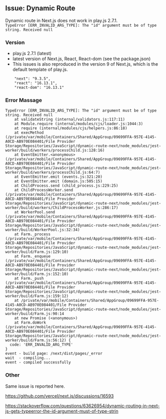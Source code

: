 ## Issue: Dynamic Route

Dynamic route in Next.js does not work in play.js 2.7.1.  
`TypeError [ERR_INVALID_ARG_TYPE]: The "id" argument must be of type string. Received null`

### Version

- play.js 2.7.1 (latest)
- latest version of Next.js, React, React-dom (see the package.json)
- This issues is also reproduced in the version 9 of Next.js, which is the default template of play.js.

```
    "next": "9.3.5",
    "react": "16.13.1",
    "react-dom": "16.13.1"
```

### Error Massage

```
TypeError [ERR_INVALID_ARG_TYPE]: The "id" argument must be of type string. Received null
    at validateString (internal/validators.js:117:11)
    at Module.require (internal/modules/cjs/loader.js:1044:3)
    at require (internal/modules/cjs/helpers.js:86:18)
    at execMethod (/private/var/mobile/Containers/Shared/AppGroup/09699FFA-957E-4145-A0CD-AB970E084401/File Provider Storage/Repositories/JavaScript/dynamic-route-next/node_modules/jest-worker/build/workers/processChild.js:128:16)
    at EventEmitter.<anonymous> (/private/var/mobile/Containers/Shared/AppGroup/09699FFA-957E-4145-A0CD-AB970E084401/File Provider Storage/Repositories/JavaScript/dynamic-route-next/node_modules/jest-worker/build/workers/processChild.js:64:7)
    at EventEmitter.emit (events.js:321:20)
    at EventEmitter.emit (domain.js:505:15)
    at ChildProcess.send (child_process.js:229:25)
    at ChildProcessWorker.send (/private/var/mobile/Containers/Shared/AppGroup/09699FFA-957E-4145-A0CD-AB970E084401/File Provider Storage/Repositories/JavaScript/dynamic-route-next/node_modules/jest-worker/build/workers/ChildProcessWorker.js:286:17)
    at WorkerPool.send (/private/var/mobile/Containers/Shared/AppGroup/09699FFA-957E-4145-A0CD-AB970E084401/File Provider Storage/Repositories/JavaScript/dynamic-route-next/node_modules/jest-worker/build/WorkerPool.js:32:34)
    at Farm._process (/private/var/mobile/Containers/Shared/AppGroup/09699FFA-957E-4145-A0CD-AB970E084401/File Provider Storage/Repositories/JavaScript/dynamic-route-next/node_modules/jest-worker/build/Farm.js:129:10)
    at Farm._enqueue (/private/var/mobile/Containers/Shared/AppGroup/09699FFA-957E-4145-A0CD-AB970E084401/File Provider Storage/Repositories/JavaScript/dynamic-route-next/node_modules/jest-worker/build/Farm.js:152:10)
    at Farm._push (/private/var/mobile/Containers/Shared/AppGroup/09699FFA-957E-4145-A0CD-AB970E084401/File Provider Storage/Repositories/JavaScript/dynamic-route-next/node_modules/jest-worker/build/Farm.js:159:12)
    at /private/var/mobile/Containers/Shared/AppGroup/09699FFA-957E-4145-A0CD-AB970E084401/File Provider Storage/Repositories/JavaScript/dynamic-route-next/node_modules/jest-worker/build/Farm.js:90:14
    at new Promise (<anonymous>)
    at Farm.doWork (/private/var/mobile/Containers/Shared/AppGroup/09699FFA-957E-4145-A0CD-AB970E084401/File Provider Storage/Repositories/JavaScript/dynamic-route-next/node_modules/jest-worker/build/Farm.js:56:12) {
  code: 'ERR_INVALID_ARG_TYPE'
}
event - build page: /next/dist/pages/_error
wait  - compiling...
event - compiled successfully
```

### Other

Same issue is reported here.

https://github.com/vercel/next.js/discussions/16593

https://stackoverflow.com/questions/63626954/dynamic-routing-in-next-js-gets-typeerror-the-id-argument-must-of-type-strin
